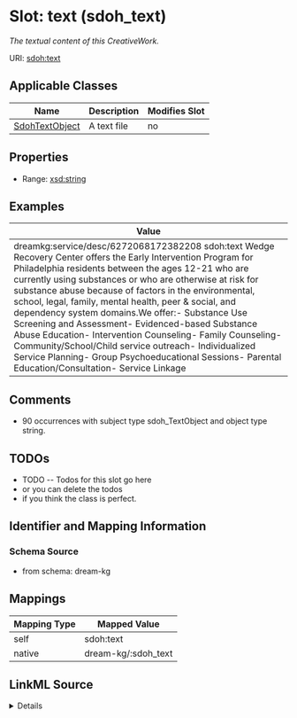 

# Slot: text (sdoh_text)


_The textual content of this CreativeWork._





URI: [sdoh:text](http://schema.org/text)



<!-- no inheritance hierarchy -->





## Applicable Classes

| Name | Description | Modifies Slot |
| --- | --- | --- |
| [SdohTextObject](../classes/SdohTextObject.md) | A text file |  no  |







## Properties

* Range: [xsd:string](http://www.w3.org/2001/XMLSchema#string)






## Examples

| Value |
| --- |
| dreamkg:service/desc/6272068172382208 sdoh:text Wedge Recovery Center offers the Early Intervention Program for Philadelphia residents between the ages 12-21 who are currently using substances or who are otherwise at risk for substance abuse because of factors in the environmental, school, legal, family, mental health, peer & social, and dependency system domains.We offer:- Substance Use Screening and Assessment- Evidenced-based Substance Abuse Education- Intervention Counseling- Family Counseling- Community/School/Child service outreach- Individualized Service Planning- Group Psychoeducational Sessions- Parental Education/Consultation- Service Linkage |

## Comments

* 90 occurrences with subject type sdoh_TextObject and object type string.

## TODOs

* TODO -- Todos for this slot go here
* or you can delete the todos
* if you think the class is perfect.

## Identifier and Mapping Information







### Schema Source


* from schema: dream-kg




## Mappings

| Mapping Type | Mapped Value |
| ---  | ---  |
| self | sdoh:text |
| native | dream-kg/:sdoh_text |




## LinkML Source

<details>
```yaml
name: sdoh_text
description: The textual content of this CreativeWork.
title: text
todos:
- TODO -- Todos for this slot go here
- or you can delete the todos
- if you think the class is perfect.
comments:
- 90 occurrences with subject type sdoh_TextObject and object type string.
examples:
- value: dreamkg:service/desc/6272068172382208 sdoh:text Wedge Recovery Center offers
    the Early Intervention Program for Philadelphia residents between the ages 12-21
    who are currently using substances or who are otherwise at risk for substance
    abuse because of factors in the environmental, school, legal, family, mental health,
    peer & social, and dependency system domains.We offer:- Substance Use Screening
    and Assessment- Evidenced-based Substance Abuse Education- Intervention Counseling-
    Family Counseling- Community/School/Child service outreach- Individualized Service
    Planning- Group Psychoeducational Sessions- Parental Education/Consultation- Service
    Linkage
from_schema: dream-kg
rank: 1000
slot_uri: sdoh:text
alias: sdoh_text
domain_of:
- sdoh_TextObject
range: string

```
</details>